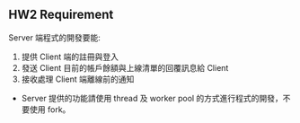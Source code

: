 ## HW2 Requirement

Server 端程式的開發要能:
1. 提供 Client 端的註冊與登入
2. 發送 Client 目前的帳戶餘額與上線清單的回覆訊息給 Client
3. 接收處理 Client 端離線前的通知
* Server 提供的功能請使用 thread 及 worker pool 的方式進行程式的開發，不要使用 fork。
